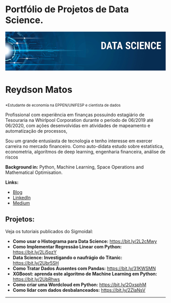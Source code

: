 # Portfólio de Projetos de Data Science.


<p align="center">
  <img src="banner.png" >
</p>

# Reydson Matos
<sub>*Estudante de economia na EPPEN/UNIFESP e cientista de dados</sub>

Profissional com experiência em finanças possuindo estagiário de Tesouraria na Whirlpool Corporation durante o período de 06/2019 até 06/2020,
com ações desenvolvidas em atividades de mapeamento e  automatização de processos, 

Sou um grande entusiasta de tecnologia e tenho interesse em exercer carreira no mercado financeiro. Como auto-didata estudo sobre estatística,
econometria, algorítmos de deep learning, engenharia financeira, análise de riscos

**Background in:** Python, Machine Learning, Space Operations and Mathematical Optimisation.

**Links:**
* [Blog](http://sigmoidal.ai)
* [LinkedIn](https://www.linkedin.com/in/carlosfab)
* [Medium](https://www.medium.com)


## Projetos:
Veja os tutoriais publicados do Sigmoidal:

* **Como usar o Histograma para Data Science:** https://bit.ly/2L2cMwy
* **Como Implementar Regressão Linear com Python:** https://bit.ly/2Li5pzY
* **Data Science: Investigando o naufrágio do Titanic:** https://bit.ly/2Ubr5SH
* **Como Tratar Dados Ausentes com Pandas:** https://bit.ly/31KWSMN
* **XGBoost: aprenda este algoritmo de Machine Learning em Python:** https://bit.ly/2UbRhws
* **Como criar uma Wordcloud em Python:** https://bit.ly/2OxsphM
* **Como lidar com dados desbalanceados:** https://bit.ly/2ZlaNsV

---
